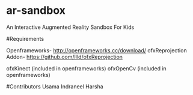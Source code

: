 # ar-sandbox
An Interactive Augmented Reality Sandbox For Kids


#Requirements

Openframeworks- http://openframeworks.cc/download/
ofxReprojection Addon- https://github.com/Illd/ofxReprojection

ofxKinect (included in openframeworks)
ofxOpenCv (included in openframeworks)


#Contributors 
Usama
Indraneel
Harsha
